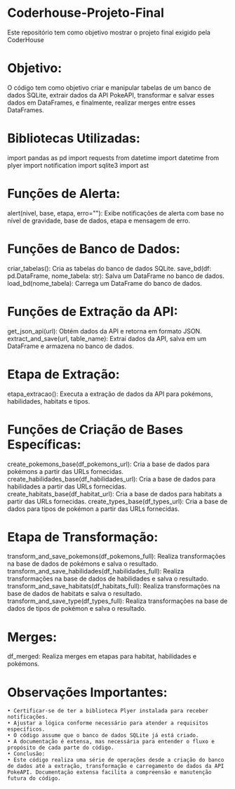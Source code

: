 # Coderhouse-Projeto-Final
Este repositório tem como objetivo mostrar o projeto final exigido pela CoderHouse

# Objetivo:
O código tem como objetivo criar e manipular tabelas de um banco de dados SQLite, extrair dados da API PokeAPI, transformar e salvar esses dados em DataFrames, e finalmente, realizar merges entre esses DataFrames.

# Bibliotecas Utilizadas:

import pandas as pd
import requests
from datetime import datetime
from plyer import notification
import sqlite3
import ast

# Funções de Alerta:
alert(nivel, base, etapa, erro=""): Exibe notificações de alerta com base no nível de gravidade, base de dados, etapa e mensagem de erro.

# Funções de Banco de Dados:
criar_tabelas(): Cria as tabelas do banco de dados SQLite.
save_bd(df: pd.DataFrame, nome_tabela: str): Salva um DataFrame no banco de dados.
load_bd(nome_tabela): Carrega um DataFrame do banco de dados.

# Funções de Extração da API:
get_json_api(url): Obtém dados da API e retorna em formato JSON.
extract_and_save(url, table_name): Extrai dados da API, salva em um DataFrame e armazena no banco de dados.

# Etapa de Extração:
etapa_extracao(): Executa a extração de dados da API para pokémons, habilidades, habitats e tipos.

# Funções de Criação de Bases Específicas:
create_pokemons_base(df_pokemons_url): Cria a base de dados para pokémons a partir das URLs fornecidas.
create_habilidades_base(df_habilidades_url): Cria a base de dados para habilidades a partir das URLs fornecidas.
create_habitats_base(df_habitat_url): Cria a base de dados para habitats a partir das URLs fornecidas.
create_types_base(df_types_url): Cria a base de dados para tipos de pokémon a partir das URLs fornecidas.

# Etapa de Transformação:
transform_and_save_pokemons(df_pokemons_full): Realiza transformações na base de dados de pokémons e salva o resultado.
transform_and_save_habilidades(df_habilidades_full): Realiza transformações na base de dados de habilidades e salva o resultado.
transform_and_save_habitats(df_habitats_full): Realiza transformações na base de dados de habitats e salva o resultado.
transform_and_save_type(df_types_full): Realiza transformações na base de dados de tipos de pokémon e salva o resultado.
# Merges:
df_merged: Realiza merges em etapas para habitat, habilidades e pokémons.

# Observações Importantes:
    • Certificar-se de ter a biblioteca Plyer instalada para receber notificações.
    • Ajustar a lógica conforme necessário para atender a requisitos específicos.
    • O código assume que o banco de dados SQLite já está criado.
    • A documentação é extensa, mas necessária para entender o fluxo e propósito de cada parte do código.
    • Conclusão:
    • Este código realiza uma série de operações desde a criação do banco de dados até a extração, transformação e carregamento de dados da API PokeAPI. Documentação extensa facilita a compreensão e manutenção futura do código.
